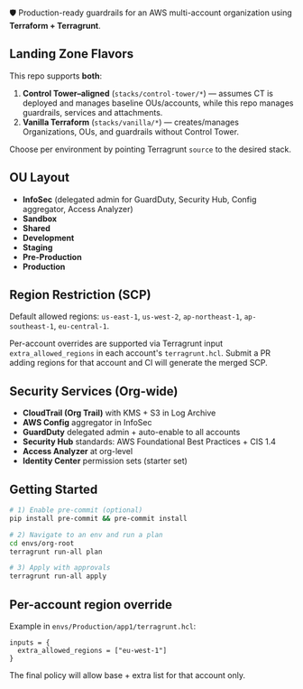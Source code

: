 🛡️ Production-ready guardrails for an AWS multi-account organization using **Terraform + Terragrunt**.

## Landing Zone Flavors

This repo supports **both**:
1) **Control Tower–aligned** (`stacks/control-tower/*`) — assumes CT is deployed and manages baseline OUs/accounts, while this repo manages guardrails, services and attachments.
2) **Vanilla Terraform** (`stacks/vanilla/*`) — creates/manages Organizations, OUs, and guardrails without Control Tower.

Choose per environment by pointing Terragrunt `source` to the desired stack.

## OU Layout

- **InfoSec** (delegated admin for GuardDuty, Security Hub, Config aggregator, Access Analyzer)
- **Sandbox**
- **Shared**
- **Development**
- **Staging**
- **Pre-Production**
- **Production**

## Region Restriction (SCP)

Default allowed regions: `us-east-1`, `us-west-2`, `ap-northeast-1`, `ap-southeast-1`, `eu-central-1`.

Per-account overrides are supported via Terragrunt input `extra_allowed_regions` in each account's `terragrunt.hcl`. Submit a PR adding regions for that account and CI will generate the merged SCP.

## Security Services (Org-wide)

- **CloudTrail (Org Trail)** with KMS + S3 in Log Archive
- **AWS Config** aggregator in InfoSec
- **GuardDuty** delegated admin + auto-enable to all accounts
- **Security Hub** standards: AWS Foundational Best Practices + CIS 1.4
- **Access Analyzer** at org-level
- **Identity Center** permission sets (starter set)

## Getting Started

```bash
# 1) Enable pre-commit (optional)
pip install pre-commit && pre-commit install

# 2) Navigate to an env and run a plan
cd envs/org-root
terragrunt run-all plan

# 3) Apply with approvals
terragrunt run-all apply
```

## Per-account region override

Example in `envs/Production/app1/terragrunt.hcl`:
```hcl
inputs = {
  extra_allowed_regions = ["eu-west-1"]
}
```
The final policy will allow base + extra list for that account only.
